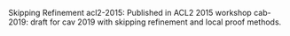 Skipping Refinement
acl2-2015: Published in ACL2 2015 workshop 
cab-2019: draft for cav 2019 with skipping refinement and local proof methods.